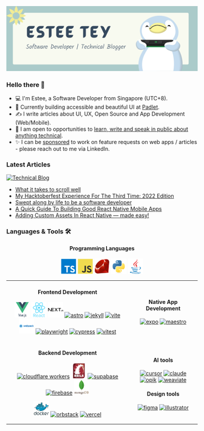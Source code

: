 ![Hi there! I'm Estee Tey, a Software Developer & Technical Blogger!](cover.png)

### Hello there 👋

- 💻 I'm Estee, a Software Developer from Singapore (UTC+8).
- 🦚 Currently building accessible and beautiful UI at [Padlet](https://padlet.com/).
- ✍ I write articles about UI, UX, Open Source and App Development (Web/Mobile).
- 🧡 I am open to opportunities to [learn, write and speak in public about anything technical](https://polywork.esteetey.dev/).
- ✨ I can be [sponsored](https://github.com/sponsors/lyqht) to work on feature requests on web apps / articles - please reach out to me via LinkedIn.

### Latest Articles

<!-- ARTICLE_BADGE:START --><a href="https://blog.esteetey.dev/" target="_blank" rel="noopener noreferrer"><img alt="Technical Blog" src="https://img.shields.io/badge/technical%20blog%20📝-20%20articles-abcbca?style=flat"></a><!-- ARTICLE_BADGE:END -->

<!-- BLOGPOST:START -->

- [What it takes to scroll well](https://blog.esteetey.dev/what-it-takes-to-scroll-well)
- [My Hacktoberfest Experience For The Third Time: 2022 Edition](https://blog.esteetey.dev/hacktoberfest-2022-edition)
- [Swept along by life to be a software developer](https://blog.esteetey.dev/swept-along-by-life-to-be-a-software-developer)
- [A Quick Guide To Building Good React Native Mobile Apps](https://blog.esteetey.dev/a-quick-guide-to-building-good-react-native-mobile-apps)
- [Adding Custom Assets In React Native — made easy!](https://blog.esteetey.dev/adding-custom-assets-in-react-native-made-easy)
<!-- BLOGPOST:END -->

### Languages & Tools 🛠

<div align="center">

#### Programming Languages

<p>
  <a href="https://www.typescriptlang.org/" target="_blank"><img src="https://raw.githubusercontent.com/devicons/devicon/master/icons/typescript/typescript-original.svg" alt="typescript" width="40" height="40"/></a>
  <a href="https://developer.mozilla.org/en-US/docs/Web/JavaScript" target="_blank"><img src="https://raw.githubusercontent.com/devicons/devicon/master/icons/javascript/javascript-original.svg" alt="javascript" width="40" height="40"/></a>
  <a href="https://www.ruby-lang.org/" target="_blank"><img src="https://raw.githubusercontent.com/devicons/devicon/master/icons/ruby/ruby-original.svg" alt="ruby" width="40" height="40"/></a>
  <a href="https://www.python.org" target="_blank"><img src="https://raw.githubusercontent.com/devicons/devicon/master/icons/python/python-original.svg" alt="python" width="40" height="40"/></a>
  <a href="https://www.java.com" target="_blank"><img src="https://raw.githubusercontent.com/devicons/devicon/master/icons/java/java-original.svg" alt="java" width="40" height="40"/></a>
</p>

<table>
  <tr>
    <td align="center">
      <h4>Frontend Development</h4>
      <p>
        <a href="https://vuejs.org/" target="_blank"><img src="https://raw.githubusercontent.com/devicons/devicon/master/icons/vuejs/vuejs-original-wordmark.svg" alt="vuejs" width="40" height="40"/></a>
        <a href="https://reactjs.org/" target="_blank"><img src="https://raw.githubusercontent.com/devicons/devicon/master/icons/react/react-original-wordmark.svg" alt="react" width="40" height="40"/></a>
        <a href="https://nextjs.org/" target="_blank"><img src="https://raw.githubusercontent.com/devicons/devicon/master/icons/nextjs/nextjs-original-wordmark.svg" alt="nextjs" width="40" height="40"/></a>
        <a href="https://astro.build/" target="_blank"><img src="https://avatars.githubusercontent.com/u/44914786?s=200&v=4" alt="astro" width="40" height="40"/></a>
        <a href="https://jekyllrb.com/" target="_blank"><img src="https://www.vectorlogo.zone/logos/jekyllrb/jekyllrb-icon.svg" alt="jekyll" width="40" height="40"/></a>
        <a href="https://vitejs.dev/" target="_blank"><img src="https://vitejs.dev/logo.svg" alt="vite" width="40" height="40"/></a>
        <a href="https://webpack.js.org" target="_blank"><img src="https://raw.githubusercontent.com/devicons/devicon/d00d0969292a6569d45b06d3f350f463a0107b0d/icons/webpack/webpack-original-wordmark.svg" alt="webpack" width="40" height="40"/></a>
        <a href="https://playwright.dev/" target="_blank"><img src="https://playwright.dev/img/playwright-logo.svg" alt="playwright" width="40" height="40"/></a>
        <a href="https://www.cypress.io" target="_blank"><img src="https://raw.githubusercontent.com/simple-icons/simple-icons/6e46ec1fc23b60c8fd0d2f2ff46db82e16dbd75f/icons/cypress.svg" alt="cypress" width="40" height="40"/></a>
        <a href="https://vitest.dev/" target="_blank"><img src="https://vitest.dev/logo.svg" alt="vitest" width="40" height="40"/></a>
      </p>
    </td>
    <td align="center">
      <h4>Native App Development</h4>
      <p>
        <a href="https://expo.dev/" target="_blank"><img src="https://avatars.githubusercontent.com/u/12504344?s=200&v=4" alt="expo" width="40" height="40"/></a>
        <a href="https://maestro.mobile.dev/" target="_blank"><img src="https://avatars.githubusercontent.com/u/65870663?s=200&v=4" alt="maestro" width="40" height="40"/></a>
      </p>
    </td>
  </tr>
  <tr>
    <td align="center">
      <h4>Backend Development</h4>
      <p>
        <a href="https://workers.cloudflare.com/" target="_blank"><img src="https://www.vectorlogo.zone/logos/cloudflare/cloudflare-icon.svg" alt="cloudflare workers" width="40" height="40"/></a>
        <a href="https://rubyonrails.org/" target="_blank"><img src="https://raw.githubusercontent.com/devicons/devicon/master/icons/rails/rails-original-wordmark.svg" alt="ruby on rails" width="40" height="40"/></a>
        <a href="https://supabase.com/" target="_blank"><img src="https://www.vectorlogo.zone/logos/supabase/supabase-icon.svg" alt="supabase" width="40" height="40"/></a>
        <a href="https://firebase.google.com/" target="_blank"><img src="https://www.vectorlogo.zone/logos/firebase/firebase-icon.svg" alt="firebase" width="40" height="40"/></a>
        <a href="https://www.mongodb.com/" target="_blank"><img src="https://raw.githubusercontent.com/devicons/devicon/master/icons/mongodb/mongodb-original-wordmark.svg" alt="mongodb" width="40" height="40"/></a>
      </p>
      <p>
        <a href="https://www.docker.com/" target="_blank"><img src="https://raw.githubusercontent.com/devicons/devicon/master/icons/docker/docker-original-wordmark.svg" alt="docker" width="40" height="40"/></a>
        <a href="https://orbstack.dev/" target="_blank"><img src="https://avatars.githubusercontent.com/u/125163402?s=200&v=4" alt="orbstack" width="40" height="40"/></a>
        <a href="https://vercel.com/" target="_blank"><img src="https://avatars.githubusercontent.com/u/14985020?s=200&v=4" alt="vercel" width="40" height="40"/></a>
      </p>
    </td>
    <td align="center">
      <h4>AI tools</h4>
      <p>
        <a href="https://cursor.sh/" target="_blank"><img src="https://avatars.githubusercontent.com/u/126759922?s=200&v=4" alt="cursor" width="40" height="40"/></a>
        <a href="https://claude.ai/" target="_blank"><img src="https://avatars.githubusercontent.com/u/76263028?s=200&v=4" alt="claude" width="40" height="40"/></a>
        <a href="https://opik.ai/" target="_blank"><img src="https://avatars.githubusercontent.com/u/31487821?s=200&v=4" alt="opik" width="40" height="40"/></a>
        <a href="https://weaviate.io/" target="_blank"><img src="https://avatars.githubusercontent.com/u/37794290?s=200&v=4" alt="weaviate" width="40" height="40"/></a>
      </p>
      <h4>Design tools</h4>
      <p>
        <a href="https://www.figma.com/" target="_blank"><img src="https://www.vectorlogo.zone/logos/figma/figma-icon.svg" alt="figma" width="40" height="40"/></a>
        <a href="https://www.adobe.com/in/products/illustrator.html" target="_blank"><img src="https://www.vectorlogo.zone/logos/adobe_illustrator/adobe_illustrator-icon.svg" alt="illustrator" width="40" height="40"/></a>
      </p>
    </td>
  </tr>
</table>
</div>
